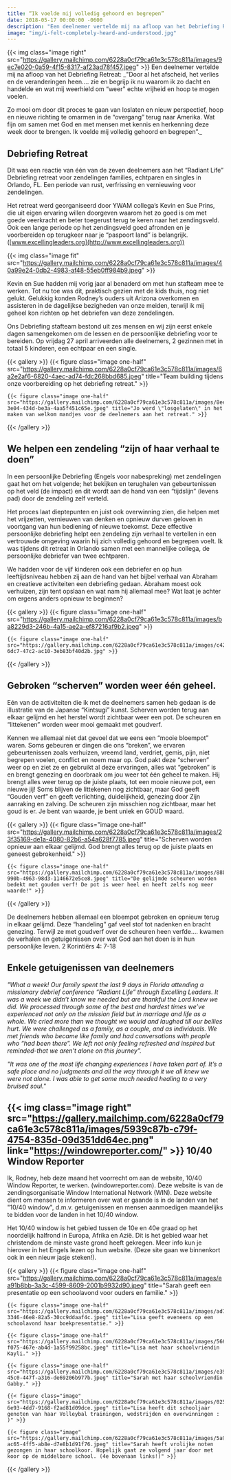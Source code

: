 ```yaml
---
title: “Ik voelde mij volledig gehoord en begrepen”
date: 2018-05-17 00:00:00 -0600
description: "Een deelnemer vertelde mij na afloop van het Debriefing Retreat: Door al het afscheid, het verlies en de veranderingen heen..."
image: "img/i-felt-completely-heard-and-understood.jpg"
---
```

{{< img class="image right" src="https://gallery.mailchimp.com/6228a0cf79ca61e3c578c811a/images/9ec7e020-0a59-4f15-8317-af23ad78f457.jpeg" >}}
Een deelnemer vertelde mij na afloop van het Debriefing Retreat: _"Door al het afscheid, het verlies en de veranderingen heen…. zie en begrijp ik nu waarom ik zo dacht en handelde en wat mij weerhield om “weer" echte vrijheid en hoop te mogen voelen.

Zo mooi om door dit proces te gaan van loslaten en nieuw perspectief, hoop en nieuwe richting te omarmen in de “overgang”  terug naar Amerika. Wat fijn om samen met God en met mensen met kennis en herkenning deze week door te brengen. Ik voelde mij volledig gehoord en begrepen”._

Debriefing Retreat
------------------

Dit was een reactie van één van de zeven deelnemers aan het “Radiant Life” Debriefing retreat voor zendelingen families, echtparen en singles in Orlando, FL. Een periode van rust, verfrissing en vernieuwing voor zendelingen.

Het retreat werd georganiseerd door YWAM collega’s Kevin en Sue Prins, die uit eigen ervaring willen doorgeven waarom het zo goed is om met goede veerkracht en beter toegerust terug te keren naar het zendingsveld. Ook een lange periode op het zendingsveld goed afronden en je voorbereiden op terugkeer naar je “paspoort land” is belangrijk. ([www.excellingleaders.org](http://www.excellingleaders.org))

{{< img class="image fit" src="https://gallery.mailchimp.com/6228a0cf79ca61e3c578c811a/images/40a99e24-0db2-4983-af48-55eb0ff984b9.jpeg" >}}

Kevin en Sue hadden mij vorig jaar al benaderd om met hun stafteam mee te werken. Tot nu toe was dit, praktisch gezien met de kids thuis, nog niet gelukt. Gelukkig konden Rodney’s ouders uit Arizona overkomen en assisteren in de dagelijkse bezigheden van onze meiden, terwijl ik mij geheel kon richten op het debriefen van deze zendelingen.

Ons Debriefing stafteam bestond uit zes mensen en wij zijn eerst enkele dagen samengekomen om de lessen en de persoonlijke debriefing voor te bereiden. Op vrijdag 27 april arriveerden alle deelnemers, 2 gezinnen met in totaal 5 kinderen, een echtpaar en een single.

{{< gallery >}}
    {{< figure class="image one-half" src="https://gallery.mailchimp.com/6228a0cf79ca61e3c578c811a/images/6a2e2af6-6820-4aec-ad74-fdc268bbd685.jpeg" title="Team building tijdens onze voorbereiding op het debriefing retreat." >}}

    {{< figure class="image one-half" src="https://gallery.mailchimp.com/6228a0cf79ca61e3c578c811a/images/8ee29777-3e04-434d-be3a-4aa5f451c65e.jpeg" title="Jo werd \"losgelaten\" in het maken van welkom mandjes voor de deelnemers aan het retreat." >}}
{{< /gallery >}}

We helpen een zendeling “zijn of haar verhaal te doen”
------------------------------------------------------

In een persoonlijke Debriefing (Engels voor nabespreking) met zendelingen gaat het om het volgende; het bekijken en terughalen van gebeurtenissen op het veld (de impact) en dit wordt aan de hand van een “tijdslijn” (levens pad) door de zendeling zelf verteld.

Het proces laat dieptepunten en juist ook overwinning zien, die helpen met het vrijzetten, vernieuwen van denken en opnieuw durven geloven in voortgang van hun bediening of nieuwe toekomst. Deze effective persoonlijke debriefing helpt een zendeling zijn verhaal te vertellen in een vertrouwde omgeving waarin hij zich volledig gehoord en begrepen voelt. Ik was tijdens dit retreat in Orlando samen met een mannelijke collega, de persoonlijke debriefer van twee echtparen.

We hadden voor de vijf kinderen ook een debriefer en op hun leeftijdsniveau hebben zij aan de hand van het bijbel verhaal van Abraham en creatieve activiteiten een debriefing gedaan. Abraham moest ook verhuizen, zijn tent opslaan en wat nam hij allemaal mee? Wat laat je achter om ergens anders opnieuw te beginnen?

{{< gallery >}}
    {{< figure class="image one-half" src="https://gallery.mailchimp.com/6228a0cf79ca61e3c578c811a/images/ba8229d3-246b-4a15-ae2a-ef87216af9b2.jpeg" >}}

    {{< figure class="image one-half" src="https://gallery.mailchimp.com/6228a0cf79ca61e3c578c811a/images/c42c91b4-6dc7-47c2-ac10-3eb83bf40d2b.jpg" >}}
{{< /gallery >}}

Gebroken “scherven” worden weer één geheel.
-------------------------------------------

Eén van de activiteiten die ik met de deelnemers samen heb gedaan is de illustratie van de Japanse “Kintsugi” kunst. Scherven worden terug aan elkaar gelijmd en het herstel wordt zichtbaar weer een pot. De scheuren en “littekenen” worden weer mooi gemaakt met goudverf.

Kennen we allemaal niet dat gevoel dat we eens een “mooie bloempot” waren. Soms gebeuren er dingen die ons “breken”, we ervaren gebeurtenissen zoals verhuizen, vreemd land, verdriet, gemis, pijn, niet begrepen voelen, conflict en noem maar op. God pakt deze “scherven” weer op en ziet ze en gebruikt al deze ervaringen, alles wat “gebroken” is en brengt genezing en doorbraak om jou weer tot één geheel te maken. Hij brengt alles weer terug op de juiste plaats, tot een mooie nieuwe pot, een nieuwe jij! Soms blijven de littekenen nog zichtbaar, maar God geeft “Gouden verf” en geeft verlichting, duidelijkheid, genezing door Zijn aanraking en zalving. De scheuren zijn misschien nog zichtbaar, maar het goud is er. Je bent van waarde, je bent uniek en GOUD waard.

{{< gallery >}}
    {{< figure class="image one-half" src="https://gallery.mailchimp.com/6228a0cf79ca61e3c578c811a/images/23f35169-de1a-4080-82b6-a54a628f7785.jpeg" title="Scherven worden opnieuw aan elkaar gelijmd. God brengt alles terug op de juiste plaats en geneest gebrokenheid." >}}

    {{< figure class="image one-half" src="https://gallery.mailchimp.com/6228a0cf79ca61e3c578c811a/images/88b69452-990b-4963-98d3-1146672e5ce8.jpeg" title="De gelijmde scheuren worden bedekt met gouden verf! De pot is weer heel en heeft zelfs nog meer waarde!" >}}
{{< /gallery >}}

De deelnemers hebben allemaal een bloempot gebroken en opnieuw terug in elkaar gelijmd. Deze “handeling” gaf veel stof tot nadenken en bracht genezing. Terwijl ze met goudverf over de scheuren heen verfde…. kwamen de verhalen en getuigenissen over wat God aan het doen is in hun persoonlijke leven.
2 Korintiërs 4: 7-18

Enkele getuigenissen van deelnemers
-----------------------------------

_"What a week! Our family spent the last 9 days in Florida attending a missionary debrief conference “Radiant Life” through Excelling Leaders. It was a week we didn’t know we needed but are thankful the Lord knew we did. We processed through some of the best and hardest times we’ve experienced not only on the mission field but in marriage and life as a whole. We cried more than we thought we would and laughed till our bellies hurt. We were challenged as a family, as a couple, and as individuals. We met friends who became like family and had conversations with people who “had been there”. We left not only feeling refreshed and inspired but reminded-that we aren’t alone on this journey”._

_"It was one of the most life changing experiences I have taken part of. It’s a safe place and no judgments and all the way through it we all knew we were not alone. I was able to get some much needed healing to a very bruised soul."_

{{< img class="image right" src="https://gallery.mailchimp.com/6228a0cf79ca61e3c578c811a/images/5939c87b-c79f-4754-835d-09d351dd64ec.png" link="https://windowreporter.com/" >}}
10&#47;40 Window Reporter
---------------------

Ik, Rodney, heb deze maand het voorrecht om aan de website, 10&#47;40 Window Reporter, te werken. (windowreporter.com). Deze website is van de zendingsorganisatie Window International Network (WIN). Deze website dient om mensen te informeren over wat er gaande is in de landen van het "10&#47;40 window", d.m.v. getuigenissen en mensen aanmoedigen maandelijks te bidden voor de landen in het 10&#47;40 window.

Het 10&#47;40 window is het gebied tussen de 10e en 40e graad op het noordelijk halfrond in Europa, Afrika en Azië. Dit is het gebied waar het christendom de minste vaste grond heeft gekregen. Meer info kun je hierover in het Engels lezen op hun website. (Deze site gaan we binnenkort ook in een nieuw jasje steken!).

{{< gallery >}}
    {{< figure class="image one-half" src="https://gallery.mailchimp.com/6228a0cf79ca61e3c578c811a/images/ea91b8bb-3a3c-4599-8609-2001b9932d90.jpeg" title="Sarah geeft een presentatie op een schoolavond voor ouders en familie." >}}

    {{< figure class="image one-half" src="https://gallery.mailchimp.com/6228a0cf79ca61e3c578c811a/images/ad757e18-3346-46e8-82a5-30cc9ddaaf4c.jpeg" title="Lisa geeft eveneens op een schoolavond haar boekpresentatie." >}}

    {{< figure class="image one-half" src="https://gallery.mailchimp.com/6228a0cf79ca61e3c578c811a/images/566edd7e-f075-467e-ab4d-1a55f99258bc.jpeg" title="Lisa met haar schoolvriendin Kayli." >}}

    {{< figure class="image one-half" src="https://gallery.mailchimp.com/6228a0cf79ca61e3c578c811a/images/e394abc5-45c0-447f-a316-de69206b977b.jpeg" title="Sarah met haar schoolvriendin Gabby." >}}

    {{< figure class="image" src="https://gallery.mailchimp.com/6228a0cf79ca61e3c578c811a/images/0258959c-6e93-4dd7-9168-f2ad81d09dce.jpeg" title="Lisa heeft dit schooljaar genoten van haar Volleybal trainingen, wedstrijden en overwinningen : )" >}}

    {{< figure class="image" src="https://gallery.mailchimp.com/6228a0cf79ca61e3c578c811a/images/5a9875eb-ac65-4ff5-ab8e-d7e8b1d91f76.jpeg" title="Sarah heeft vrolijke noten gezongen in haar schoolkoor. Hopelijk gaat ze volgend jaar door met koor op de middelbare school. (4e bovenaan links!)" >}}
{{< /gallery >}}
